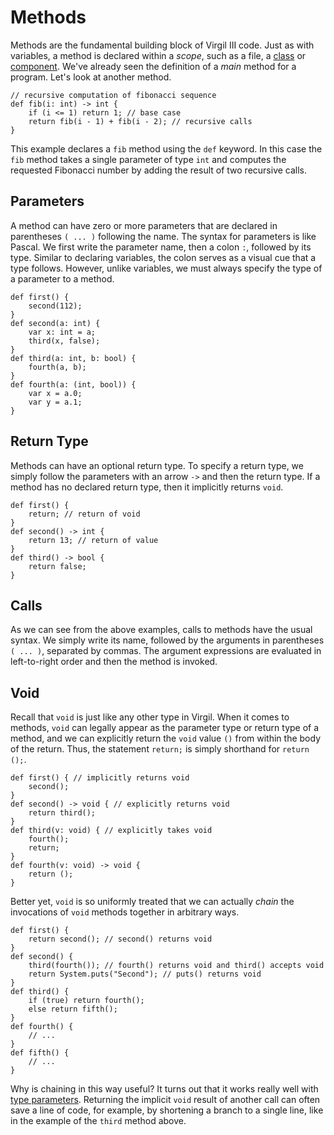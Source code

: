 # Methods #

Methods are the fundamental building block of Virgil III code. Just as with variables, a method is declared within a _scope_, such as a file, a  [class](Classes.md) or [component](Components.md). We've already seen the definition of a _main_ method for a program. Let's look at another method.

```
// recursive computation of fibonacci sequence
def fib(i: int) -> int {
    if (i <= 1) return 1; // base case
    return fib(i - 1) + fib(i - 2); // recursive calls
}
```

This example declares a `fib` method using the `def` keyword. In this case the `fib` method takes a single parameter of type `int` and computes the requested Fibonacci number by adding the result of two recursive calls.

## Parameters ##

A method can have zero or more parameters that are declared in parentheses `( ... )` following the name. The syntax for parameters is like Pascal. We first write the parameter name, then a colon `:`, followed by its type. Similar to declaring variables, the colon serves as a visual cue that a type follows. However, unlike variables, we must always specify the type of a parameter to a method.

```
def first() {
    second(112);
}
def second(a: int) {
    var x: int = a;
    third(x, false);
}
def third(a: int, b: bool) {
    fourth(a, b);
}
def fourth(a: (int, bool)) {
    var x = a.0;
    var y = a.1;
}
```

## Return Type ##

Methods can have an optional return type. To specify a return type, we simply follow the parameters with an arrow `->` and then the return type. If a method has no declared return type, then it implicitly returns `void`.

```
def first() {
    return; // return of void
}
def second() -> int {
    return 13; // return of value
}
def third() -> bool {
    return false;
}
```

## Calls ##

As we can see from the above examples, calls to methods have the usual syntax. We simply write its name, followed by the arguments in parentheses `( ... )`, separated by commas. The argument expressions are evaluated in left-to-right order and then the method is invoked.

## Void ##

Recall that `void` is just like any other type in Virgil. When it comes to methods, `void` can legally appear as the parameter type or return type of a method, and we can explicitly return the `void` value `()` from within the body of the return. Thus, the statement `return;` is simply shorthand for `return ();`.

```
def first() { // implicitly returns void
    second();
}
def second() -> void { // explicitly returns void
    return third();
}
def third(v: void) { // explicitly takes void
    fourth();
    return;
}
def fourth(v: void) -> void {
    return ();
}
```

Better yet, `void` is so uniformly treated that we can actually _chain_ the invocations of `void` methods together in arbitrary ways.

```
def first() {
    return second(); // second() returns void
}
def second() {
    third(fourth()); // fourth() returns void and third() accepts void
    return System.puts("Second"); // puts() returns void
}
def third() {
    if (true) return fourth();
    else return fifth();
}
def fourth() {
    // ...
}
def fifth() {
    // ...
}
```

Why is chaining in this way useful? It turns out that it works really well with [type parameters](Typeparams.md). Returning the implicit `void` result of another call can often save a line of code, for example, by shortening a branch to a single line, like in the example of the `third` method above.